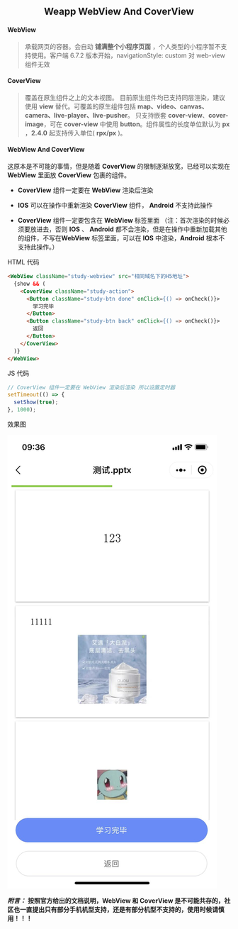 <h2 align="center">Weapp WebView And CoverView</h2>

#### **WebView**

> 承载网页的容器。会自动 **铺满整个小程序页面** ，个人类型的小程序暂不支持使用。客户端 6.7.2 版本开始，navigationStyle: custom 对 web-view 组件无效

#### **CoverView**

> 覆盖在原生组件之上的文本视图。 目前原生组件均已支持同层渲染，建议使用 **view** 替代。可覆盖的原生组件包括 **map、video、canvas、camera、live-player、live-pusher**。 只支持嵌套 **cover-view**、**cover-image**，可在 **cover-view** 中使用 **button**。组件属性的长度单位默认为 **px** ，**2.4.0** 起支持传入单位( **rpx/px** )。

#### **WebView And CoverView**

这原本是不可能的事情，但是随着 **CoverView** 的限制逐渐放宽，已经可以实现在 **WebView** 里面放 **CoverView** 包裹的组件。

- **CoverView** 组件一定要在 **WebView** 渲染后渲染

- **IOS** 可以在操作中重新渲染 **CoverView** 组件， **Android** 不支持此操作

- **CoverView** 组件一定要包含在 **WebView** 标签里面 （注：首次渲染的时候必须要放进去，否则 **IOS** 、 **Android** 都不会渲染，但是在操作中重新加载其他的组件，不写在**WebView** 标签里面，可以在 **IOS** 中渲染，**Android** 根本不支持此操作。）

HTML 代码

```html
<WebView className="study-webview" src="相同域名下的H5地址">
  {show && (
    <CoverView className="study-action">
      <Button className="study-btn done" onClick={() => onCheck()}>
        学习完毕
      </Button>
      <Button className="study-btn back" onClick={() => onCheck()}>
        返回
      </Button>
    </CoverView>
  )}
</WebView>
```

JS 代码

```js
// CoverView 组件一定要在 WebView 渲染后渲染 所以设置定时器
setTimeout(() => {
  setShow(true);
}, 1000);
```

效果图

![WebView 嵌套 CoverView](../../assets/WebView-CoverView.jpg)

**_附言：_** **按照官方给出的文档说明，WebView 和 CoverView 是不可能共存的，社区也一直提出只有部分手机机型支持，还是有部分机型不支持的，使用时候请慎用！！！**
